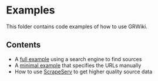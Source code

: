 # Examples

This folder contains code examples of how to use GRWiki. 

## Contents

- A [full example](./full_example.py) using a search engine to find sources
- A [minimal example](./minimal_example.py) that specifies the URLs manually
- How to use [ScrapeServ](./scrapeserv.py) to get higher quality source data

